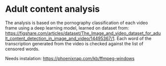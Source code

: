 # Adult content analysis

The analysis is based on the pornography classification of each video frame using a deep learning model, learned on dataset from: https://figshare.com/articles/dataset/The_Image_and_video_dataset_for_adult_content_detection_in_image_and_video/14495367/1. Each word of the transcription generated from the video is checked against the list of censored words.

Needs instalation:
https://phoenixnap.com/kb/ffmpeg-windows 
